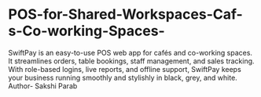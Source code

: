 # POS-for-Shared-Workspaces-Caf-s-Co-working-Spaces-
SwiftPay is an easy-to-use POS web app for cafés and co-working spaces. It streamlines orders, table bookings, staff management, and sales tracking. With role-based logins, live reports, and offline support, SwiftPay keeps your business running smoothly and stylishly in black, grey, and white.
<br>
Author- Sakshi Parab 
